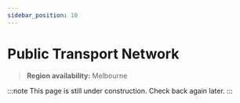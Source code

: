 ```yaml
---
sidebar_position: 10
---
```


# Public Transport Network

> **Region availability:** Melbourne

:::note
This page is still under construction. Check back again later.
:::


